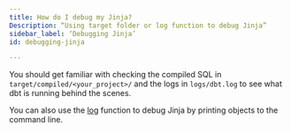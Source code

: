 ```yaml
---
title: How do I debug my Jinja?
Description: “Using target folder or log function to debug Jinja”
sidebar_label: ‘Debugging Jinja’
id: debugging-jinja

---
```


You should get familiar with checking the compiled SQL in `target/compiled/<your_project>/` and the logs in `logs/dbt.log` to see what dbt is running behind the scenes.

You can also use the [log](log) function to debug Jinja by printing objects to the command line. 
